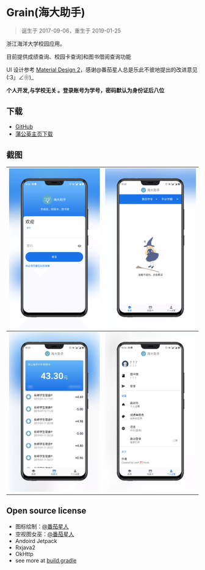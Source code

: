 # Grain(海大助手)

> 诞生于 2017-09-06，重生于 2019-01-25

浙江海洋大学校园应用。

目前提供成绩查询、校园卡查询]和图书借阅查询功能

UI 设计参考 [Material Design 2](https://material.io/design/)，感谢@番茄星人总是乐此不彼地提出的改进意见(:3」∠❀)_

**个人开发,与学校无关 。登录账号为学号，密码默认为身份证后八位**

## 下载

- [GitHub](https://github.com/LeeReindeer/Grain/releases)
- [蒲公英主页下载](https://www.pgyer.com/grain2)

## 截图

| ![login](./art/login.webp) | ![witch](./art/transcript-witch.webp) |
| -------------------- | ------------------------------- |
| ![ecard](./art/ecard.webp) | ![profile](./art/profile.webp)     |

## Open source license

- 图标绘制：[@番茄星人](https://github.com/tomatokwok)
- 空视图女巫：[@番茄星人](https://github.com/tomatokwok)
- Andoird Jetpack
- Rxjava2
- OkHttp
- see more at [build.gradle](https://github.com/LeeReindeer/Grain/blob/0d57fcdfac9dd74bce0eaaf06f5fcca73d4dbcb2/app/build.gradle#L30)
